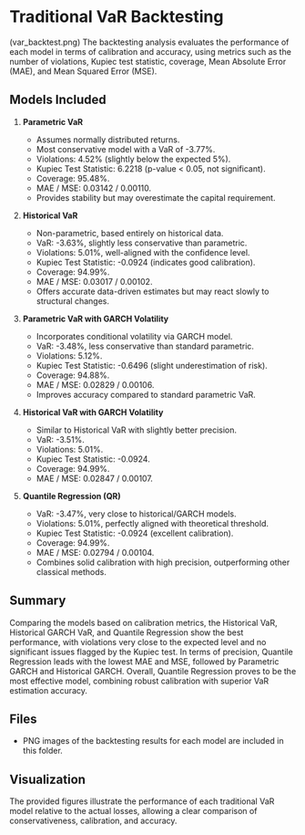 # Traditional VaR Backtesting
(var_backtest.png)
The backtesting analysis evaluates the performance of each model in terms of calibration and accuracy, using metrics such as the number of violations, Kupiec test statistic, coverage, Mean Absolute Error (MAE), and Mean Squared Error (MSE).

## Models Included

1. **Parametric VaR**  
   - Assumes normally distributed returns.  
   - Most conservative model with a VaR of -3.77%.  
   - Violations: 4.52% (slightly below the expected 5%).  
   - Kupiec Test Statistic: 6.2218 (p-value < 0.05, not significant).  
   - Coverage: 95.48%.  
   - MAE / MSE: 0.03142 / 0.00110.  
   - Provides stability but may overestimate the capital requirement.

2. **Historical VaR**  
   - Non-parametric, based entirely on historical data.  
   - VaR: -3.63%, slightly less conservative than parametric.  
   - Violations: 5.01%, well-aligned with the confidence level.  
   - Kupiec Test Statistic: -0.0924 (indicates good calibration).  
   - Coverage: 94.99%.  
   - MAE / MSE: 0.03017 / 0.00102.  
   - Offers accurate data-driven estimates but may react slowly to structural changes.

3. **Parametric VaR with GARCH Volatility**  
   - Incorporates conditional volatility via GARCH model.  
   - VaR: -3.48%, less conservative than standard parametric.  
   - Violations: 5.12%.  
   - Kupiec Test Statistic: -0.6496 (slight underestimation of risk).  
   - Coverage: 94.88%.  
   - MAE / MSE: 0.02829 / 0.00106.  
   - Improves accuracy compared to standard parametric VaR.

4. **Historical VaR with GARCH Volatility**  
   - Similar to Historical VaR with slightly better precision.  
   - VaR: -3.51%.  
   - Violations: 5.01%.  
   - Kupiec Test Statistic: -0.0924.  
   - Coverage: 94.99%.  
   - MAE / MSE: 0.02847 / 0.00107.

5. **Quantile Regression (QR)**  
   - VaR: -3.47%, very close to historical/GARCH models.  
   - Violations: 5.01%, perfectly aligned with theoretical threshold.  
   - Kupiec Test Statistic: -0.0924 (excellent calibration).  
   - Coverage: 94.99%.  
   - MAE / MSE: 0.02794 / 0.00104.  
   - Combines solid calibration with high precision, outperforming other classical methods.

## Summary

Comparing the models based on calibration metrics, the Historical VaR, Historical GARCH VaR, and Quantile Regression show the best performance, with violations very close to the expected level and no significant issues flagged by the Kupiec test. In terms of precision, Quantile Regression leads with the lowest MAE and MSE, followed by Parametric GARCH and Historical GARCH. Overall, Quantile Regression proves to be the most effective model, combining robust calibration with superior VaR estimation accuracy.

## Files

- PNG images of the backtesting results for each model are included in this folder.  


## Visualization

The provided figures illustrate the performance of each traditional VaR model relative to the actual losses, allowing a clear comparison of conservativeness, calibration, and accuracy.
